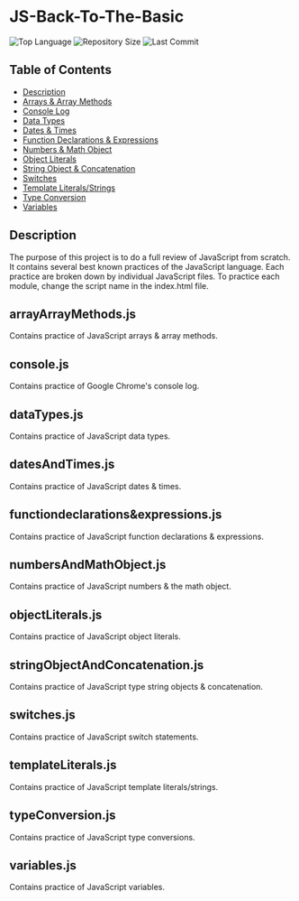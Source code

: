 # JS-Back-To-The-Basic

![Top Language](https://img.shields.io/github/languages/top/kpetiote/JS-Back-To-The-Basic)
![Repository Size](https://img.shields.io/github/repo-size/Kpetiote/JS-Back-To-The-Basic)
![Last Commit](https://img.shields.io/github/last-commit/Kpetiote/JS-Back-To-The-Basic)

## Table of Contents
  * [Description](#description)
  * [Arrays & Array Methods](#arrayarraymethodsjs)
  * [Console Log](#consolejs)
  * [Data Types](#datatypesjs)
  * [Dates & Times](#datesAndtimesjs)
  * [Function Declarations & Expressions](#functiondeclarations&expressionsjs)  
  * [Numbers & Math Object](#numbersandmathobjectjs)
  * [Object Literals](#objectliteralsjs)
  * [String Object & Concatenation](#numbersandmathobjectjs)
  * [Switches](#switchesjs)
  * [Template Literals/Strings](#typeconversionjs)
  * [Type Conversion](#typeconversionjs)
  * [Variables](#variablesjs)

## Description
The purpose of this project is to do a full review of JavaScript from scratch.
It contains several best known practices of the JavaScript language.
Each practice are broken down by individual JavaScript files.
To practice each module, change the script name in the index.html file.

## arrayArrayMethods.js
Contains practice of JavaScript arrays & array methods.

## console.js
Contains practice of Google Chrome's console log.

## dataTypes.js
Contains practice of JavaScript data types.

## datesAndTimes.js
Contains practice of JavaScript dates & times.

## functiondeclarations&expressions.js
Contains practice of JavaScript function declarations & expressions.

## numbersAndMathObject.js
Contains practice of JavaScript numbers & the math object.

## objectLiterals.js
Contains practice of JavaScript object literals.

## stringObjectAndConcatenation.js
Contains practice of JavaScript type string objects & concatenation.

## switches.js
Contains practice of JavaScript switch statements.
## templateLiterals.js
Contains practice of JavaScript template literals/strings.

## typeConversion.js
Contains practice of JavaScript type conversions.

## variables.js
Contains practice of JavaScript variables.
